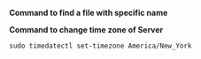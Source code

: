 **Command to find a file with specific name**

**Command to change time zone of Server**
```
sudo timedatectl set-timezone America/New_York
```
